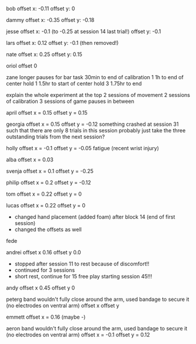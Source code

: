 bob
offset x: -0.11
offset y: 0

dammy
offset x: -0.35
offset y: -0.18

jesse
offset x: -0.1 (to -0.25 at session 14 last trial!)
offset y: -0.1 

lars
offset x: 0.12
offset y: -0.1 (then removed!)

nate
offset x: 0.25
offset y: 0.15

oriol
offset 0

zane
longer pauses for bar task
30min to end of calibration 1
1h to end of center hold 1
1.5hr to start of center hold 3
1.75hr to end

explain the whole experiment at the top
2 sessions of movement
2 sessions of calibration
3 sessions of game
pauses in between

april
offset x = 0.15
offset y = 0.15

georgia
offset x = 0.15
offset y = -0.12
something crashed at session 31 such that there are only 8 trials in this session
probably just take the three outstanding trials from the next session?

holly
offset x = -0.1
offset y = -0.05
fatigue (recent wrist injury)

alba
offset x = 0.03

svenja
offset x = 0.1
offset y = -0.25

philip
offset x = 0.2
offset y = -0.12

tom
offset x = 0.22
offset y = 0

lucas
offset x = 0.22
offset y = 0
* changed hand placement (added foam) after block 14 (end of first session)
* changed the offsets as well

fede

andrei
offset x 0.16
offset y 0.0
* stopped after session 11 to rest because of discomfort!!
* continued for 3 sessions
* short rest, continue for 15
free play starting session 45!!!

andy
offset x 0.45
offset y 0

peterg
band wouldn't fully close around the arm, used bandage to secure it (no electrodes on ventral arm)
offset x 
offset y

emmett
offset x = 0.16 (maybe -)

aeron
band wouldn't fully close around the arm, used bandage to secure it (no electrodes on ventral arm)
offset x = -0.1
offset y = 0.12